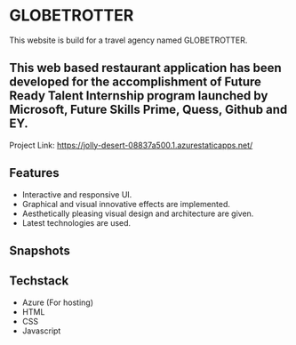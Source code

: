 # GLOBETROTTER
This website is build for a travel agency named GLOBETROTTER. 
## This web based restaurant application has been developed for the accomplishment of Future Ready Talent Internship program launched by Microsoft, Future Skills Prime, Quess, Github and EY.
Project Link: https://jolly-desert-08837a500.1.azurestaticapps.net/

## Features
- Interactive and responsive UI.
- Graphical and visual innovative effects are implemented.
- Aesthetically pleasing visual design and architecture are given.
- Latest technologies are used.

## Snapshots

## Techstack
- Azure (For hosting)
- HTML
- CSS
- Javascript
